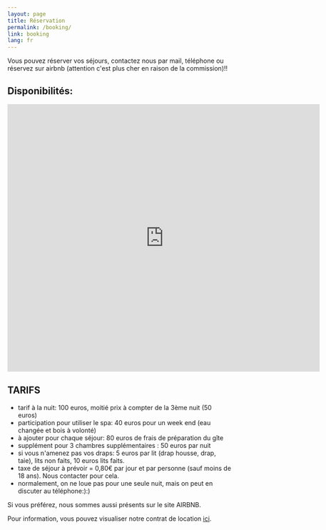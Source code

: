 ```yaml
---
layout: page
title: Réservation
permalink: /booking/
link: booking
lang: fr
---
```




Vous pouvez réserver vos séjours, contactez nous par mail, téléphone ou réservez sur airbnb (attention c'est plus cher en raison de la commission)!!


Disponibilités:
--------------



<iframe src="https://calendar.google.com/calendar/embed?src=d32cgtqemgtq4d5qfj8heat4rk%40group.calendar.google.com&ctz=Europe%2FParis" style="border: 0" width="700" height="600" frameborder="0" scrolling="no"></iframe>


TARIFS
--------------------


- tarif à la nuit: 100 euros, moitié prix à compter de la 3ème nuit (50 euros)
- participation pour utiliser le spa: 40 euros pour un week end (eau changée et bois à volonté)
- à ajouter pour chaque séjour: 80 euros de frais de préparation du gîte
- supplément pour 3 chambres supplémentaires : 50 euros par nuit
- si vous n'amenez pas vos draps: 5 euros par lit (drap housse, drap, taie), lits non faits, 10 euros lits faits.
- taxe de séjour à prévoir = 0,80€ par jour et par personne (sauf moins de 18 ans). Nous contacter pour cela.
- normalement, on ne loue pas pour une seule nuit, mais on peut en discuter au téléphone:):)

Si vous préférez, nous sommes aussi présents sur le site AIRBNB.

Pour information, vous pouvez visualiser notre contrat de location <a href="/contrat/contratPetitGite.pdf" target="_blank">ici</a>.




